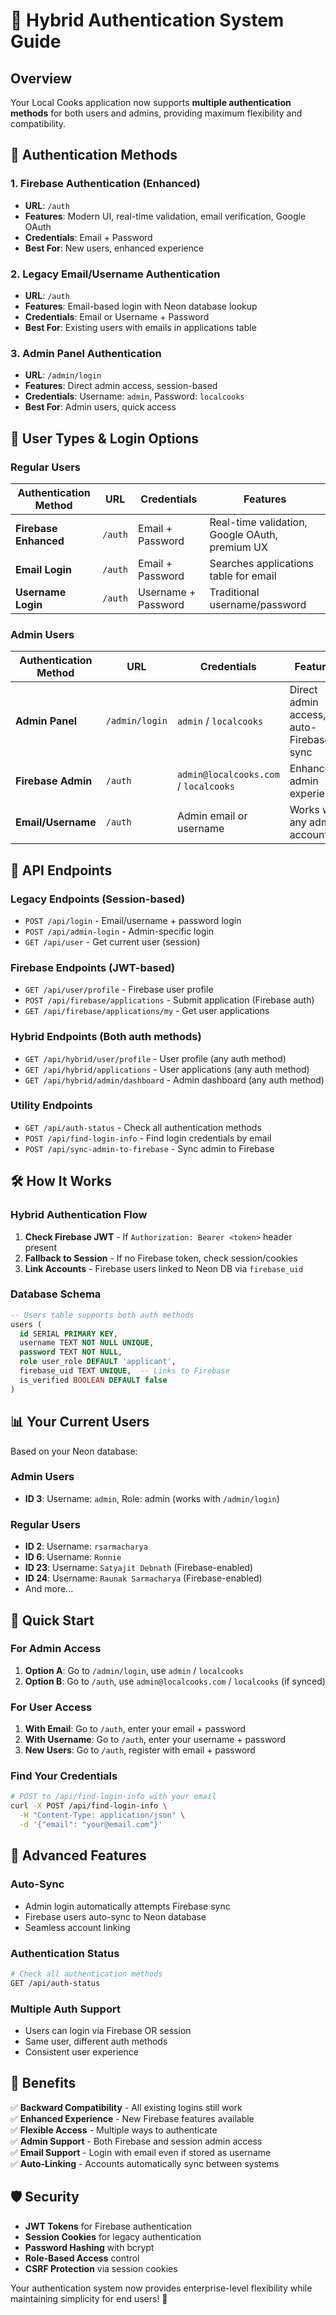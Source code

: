 # 🔐 Hybrid Authentication System Guide

## Overview
Your Local Cooks application now supports **multiple authentication methods** for both users and admins, providing maximum flexibility and compatibility.

## 🚀 Authentication Methods

### 1. Firebase Authentication (Enhanced)
- **URL**: `/auth` 
- **Features**: Modern UI, real-time validation, email verification, Google OAuth
- **Credentials**: Email + Password
- **Best For**: New users, enhanced experience

### 2. Legacy Email/Username Authentication  
- **URL**: `/auth`
- **Features**: Email-based login with Neon database lookup
- **Credentials**: Email or Username + Password
- **Best For**: Existing users with emails in applications table

### 3. Admin Panel Authentication
- **URL**: `/admin/login`
- **Features**: Direct admin access, session-based
- **Credentials**: Username: `admin`, Password: `localcooks`
- **Best For**: Admin users, quick access

## 👥 User Types & Login Options

### Regular Users
| Authentication Method | URL | Credentials | Features |
|---------------------|-----|-------------|----------|
| **Firebase Enhanced** | `/auth` | Email + Password | Real-time validation, Google OAuth, premium UX |
| **Email Login** | `/auth` | Email + Password | Searches applications table for email |
| **Username Login** | `/auth` | Username + Password | Traditional username/password |

### Admin Users  
| Authentication Method | URL | Credentials | Features |
|---------------------|-----|-------------|----------|
| **Admin Panel** | `/admin/login` | `admin` / `localcooks` | Direct admin access, auto-Firebase sync |
| **Firebase Admin** | `/auth` | `admin@localcooks.com` / `localcooks` | Enhanced admin experience |
| **Email/Username** | `/auth` | Admin email or username | Works with any admin account |

## 🔄 API Endpoints

### Legacy Endpoints (Session-based)
- `POST /api/login` - Email/username + password login
- `POST /api/admin-login` - Admin-specific login  
- `GET /api/user` - Get current user (session)

### Firebase Endpoints (JWT-based)
- `GET /api/user/profile` - Firebase user profile
- `POST /api/firebase/applications` - Submit application (Firebase auth)
- `GET /api/firebase/applications/my` - Get user applications

### Hybrid Endpoints (Both auth methods)
- `GET /api/hybrid/user/profile` - User profile (any auth method)
- `GET /api/hybrid/applications` - User applications (any auth method)  
- `GET /api/hybrid/admin/dashboard` - Admin dashboard (any auth method)

### Utility Endpoints
- `GET /api/auth-status` - Check all authentication methods
- `POST /api/find-login-info` - Find login credentials by email
- `POST /api/sync-admin-to-firebase` - Sync admin to Firebase

## 🛠 How It Works

### Hybrid Authentication Flow
1. **Check Firebase JWT** - If `Authorization: Bearer <token>` header present
2. **Fallback to Session** - If no Firebase token, check session/cookies
3. **Link Accounts** - Firebase users linked to Neon DB via `firebase_uid`

### Database Schema
```sql
-- Users table supports both auth methods
users (
  id SERIAL PRIMARY KEY,
  username TEXT NOT NULL UNIQUE,
  password TEXT NOT NULL,
  role user_role DEFAULT 'applicant',
  firebase_uid TEXT UNIQUE,  -- Links to Firebase
  is_verified BOOLEAN DEFAULT false
)
```

## 📊 Your Current Users

Based on your Neon database:

### Admin Users
- **ID 3**: Username: `admin`, Role: admin (works with `/admin/login`)

### Regular Users  
- **ID 2**: Username: `rsarmacharya`
- **ID 6**: Username: `Ronnie` 
- **ID 23**: Username: `Satyajit Debnath` (Firebase-enabled)
- **ID 24**: Username: `Raunak Sarmacharya` (Firebase-enabled)
- And more...

## 🎯 Quick Start

### For Admin Access
1. **Option A**: Go to `/admin/login`, use `admin` / `localcooks`
2. **Option B**: Go to `/auth`, use `admin@localcooks.com` / `localcooks` (if synced)

### For User Access
1. **With Email**: Go to `/auth`, enter your email + password
2. **With Username**: Go to `/auth`, enter your username + password  
3. **New Users**: Go to `/auth`, register with email + password

### Find Your Credentials
```bash
# POST to /api/find-login-info with your email
curl -X POST /api/find-login-info \
  -H "Content-Type: application/json" \
  -d '{"email": "your@email.com"}'
```

## 🔧 Advanced Features

### Auto-Sync
- Admin login automatically attempts Firebase sync
- Firebase users auto-sync to Neon database
- Seamless account linking

### Authentication Status
```bash
# Check all authentication methods
GET /api/auth-status
```

### Multiple Auth Support
- Users can login via Firebase OR session
- Same user, different auth methods
- Consistent user experience

## 🚀 Benefits

✅ **Backward Compatibility** - All existing logins still work  
✅ **Enhanced Experience** - New Firebase features available  
✅ **Flexible Access** - Multiple ways to authenticate  
✅ **Admin Support** - Both Firebase and session admin access  
✅ **Email Support** - Login with email even if stored as username  
✅ **Auto-Linking** - Accounts automatically sync between systems  

## 🛡 Security

- **JWT Tokens** for Firebase authentication
- **Session Cookies** for legacy authentication  
- **Password Hashing** with bcrypt
- **Role-Based Access** control
- **CSRF Protection** via session cookies

Your authentication system now provides enterprise-level flexibility while maintaining simplicity for end users! 🎉 